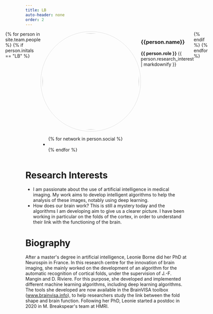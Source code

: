 ```yaml
---
title: LB
auto-header: none
order: 2
---
```


<head>
<style>
img.portrait {
  border-radius: 50%;
  width: 300px;
  border: 1px solid #ddd;
  padding: 5px;
}
.row {
  display: flex;
  justify-content: center;
}
</style>
</head>

<section>
  <div class="row">
  {% for person in site.team.people %}
	{% if person.initals == "LB" %}
	  <div class="col">
		<img class="portrait" src="{{ person.image }}" alt="">
		 <ul class="icons">
		{% for network in person.social %}
		  <li><a href="{{- network.url -}}" class="{{ network.icon }}"></a></li>
		{% endfor %}
		</ul>
	  </div> 
	  <div class="col">
	      <h3> {{person.name}} </h3>
              <b> {{ person.role }} </b>
		 {{ person.research_interest | markdownify }}
	  </div> 
	{% endif %}
  {% endfor %}
  </div>
</section>

# Research Interests
- I am passionate about the use of artificial intelligence in medical imaging. My work aims to develop intelligent algorithms to help the analysis of these images, notably using deep learning. 
- How does our brain work? This is still a mystery today and the algorithms I am developing aim to give us a clearer picture. 
I have been working in particular on the folds of the cortex, in order to understand their link with the functioning of the brain.

# Biography
After a master's degree in artificial intelligence, Leonie Borne did her PhD at Neurospin in France. In this research centre for the innovation of brain imaging, she mainly worked on the development of an algorithm for the automatic recognition of cortical folds, under the supervision of J.-F. Mangin and D. Riviere. For this purpose, she developed and implemented different machine learning algorithms, including deep learning algorithms. The tools she developed are now available in the BrainVISA toolbox (www.brainvisa.info), to help researchers study the link between the fold shape and brain function. Following her PhD, Leonie started a postdoc in 2020 in M. Breakspear's team at HMRI. 


